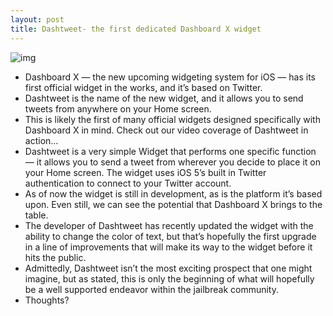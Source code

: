 ```yaml
---
layout: post
title: Dashtweet- the first dedicated Dashboard X widget
---
```

![img](http://media.idownloadblog.com/wp-content/uploads/2012/05/Dashtweet-Screenshot.jpg)
* Dashboard X — the new upcoming widgeting system for iOS — has its first official widget in the works, and it’s based on Twitter.
* Dashtweet is the name of the new widget, and it allows you to send tweets from anywhere on your Home screen.
* This is likely the first of many official widgets designed specifically with Dashboard X in mind. Check out our video coverage of Dashtweet in action…
* Dashtweet is a very simple Widget that performs one specific function — it allows you to send a tweet from wherever you decide to place it on your Home screen. The widget uses iOS 5’s built in Twitter authentication to connect to your Twitter account.
* As of now the widget is still in development, as is the platform it’s based upon. Even still, we can see the potential that Dashboard X brings to the table.
* The developer of Dashtweet has recently updated the widget with the ability to change the color of text, but that’s hopefully the first upgrade in a line of improvements that will make its way to the widget before it hits the public.
* Admittedly, Dashtweet isn’t the most exciting prospect that one might imagine, but as stated, this is only the beginning of what will hopefully be a well supported endeavor within the jailbreak community.
* Thoughts?

